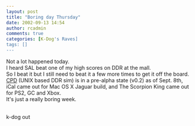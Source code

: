 ```yaml
---
layout: post
title: "Boring day Thursday"
date: 2002-09-13 14:54
author: rcadmin
comments: true
categories: [K-Dog's Raves]
tags: []
---
```

Not a lot happened today.
<br />
I heard SAL beat one of my high scores on DDR at the mall.
<br />
So I beat it but I still need to beat it a few more times to get it off the board. <A HREF="http://cpd.sourceforge.net">CPD</a> (UNIX based DDR sim) is in a pre-alpha state (v0.2) as of Sept. 8th, iCal came out for Mac OS X Jaguar build, and The Scorpion King came out for PS2, GC and Xbox. 
<br />
It's just a really boring week.
<br />

<br />
k-dog out
